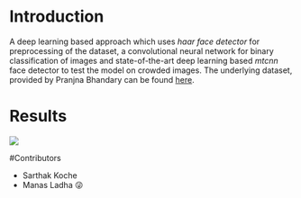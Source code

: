 # Introduction 
A deep learning based approach which uses *haar face detector* for preprocessing of the dataset, a convolutional neural network for binary classification of images and state-of-the-art deep learning based *mtcnn* face detector to test the model on crowded images. The underlying dataset, provided by Pranjna Bhandary can be found [here](https://github.com/prajnasb/observations/tree/master/experiements/data). 

# Results
<img src="https://github.com/sarthakkhoche/Face-Mask-Detection/blob/master/result.png" />

#Contributors
- Sarthak Koche
- Manas Ladha 😜